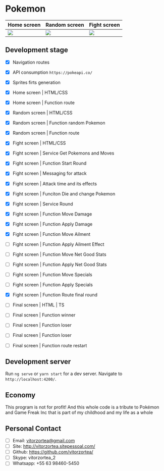 # Pokemon

| Home screen | Random screen | Fight screen |
|---|---|---|
|  ![](https://uploaddeimagens.com.br/images/002/635/697/original/p0.png) |  ![](https://uploaddeimagens.com.br/images/002/635/699/original/p1.png) |  ![](https://uploaddeimagens.com.br/images/002/635/700/original/p2.png) |



## Development stage

- [X] Navigation routes
- [X] API consumption `https://pokeapi.co/`
- [X] Sprites firts generation
- [X] Home screen | HTML/CSS
- [X] Home screen | Function route
- [X] Random screen | HTML/CSS
- [X] Random screen | Function random Pokemon
- [X] Random screen | Function route
- [X] Fight screen | HTML/CSS
- [X] Fight screen | Service Get Pokemons and Moves
- [X] Fight screen | Function Start Round
- [X] Fight screen | Messaging for attack
- [X] Fight screen | Attack time and its effects
- [X] Fight screen | Funciton Die and change Pokemon 
- [X] Fight screen | Service Round
- [X] Fight screen | Function Move Damage
- [X] Fight screen | Function Apply Damage
- [X] Fight screen | Function Move Ailment
- [ ] Fight screen | Function Apply Ailment Effect
- [ ] Fight screen | Function Move Net Good Stats
- [ ] Fight screen | Function Apply Net Good Stats
- [ ] Fight screen | Function Move Specials
- [ ] Fight screen | Function Apply Specials
- [X] Fight screen | Function Route final round
- [ ] Final screen | HTML | TS
- [ ] Final screen | Function winner
- [ ] Final screen | Function loser
- [ ] Final screen | Function loser
- [ ] Final screen | Function route restart


## Development server

Run `ng serve` or `yarn start` for a dev server. Navigate to `http://localhost:4200/`.

## Economy

This program is not for profit! And this whole code is a tribute to Pokémon and Game Freak Inc that is part of my childhood and my life as a whole

## Personal Contact
- [ ] Email: vitorzortea@gmail.com
- [ ] Site: http://vitorzortea.sitepessoal.com/
- [ ] Github: https://github.com/vitorzortea/
- [ ] Skype: vitorzortea_2
- [ ] Whatsapp: +55 63 98460-5450
